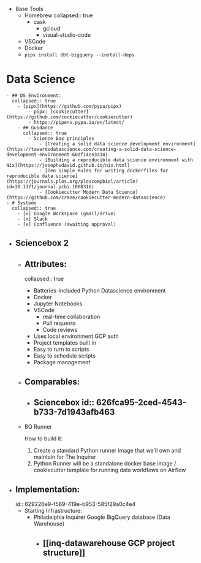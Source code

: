 - Base Tools
	- Homebrew
	  collapsed:: true
		- cask
			- gcloud
			- visual-studio-code
	- VSCode
	- Docker
	- `pipx install dbt-bigquery --install-deps`
# Data Science
	- ## DS Environment:
	  collapsed:: true
		- [pipx](https://github.com/pypa/pipx)
			- pipx: [cookiecutter](https://github.com/cookiecutter/cookiecutter)
			- https://pipenv.pypa.io/en/latest/
		- ## Guidance
		  collapsed:: true
			- Science Box principles
				- [Creating a solid data science development environment](https://towardsdatascience.com/creating-a-solid-data-science-development-environment-60df14ce3a34)
				- [Building a reproducible data science environment with Nix](https://josephsdavid.github.io/nix.html)
				- [Ten Simple Rules for writing dockerfiles for reproducible data science](https://journals.plos.org/ploscompbiol/article?id=10.1371/journal.pcbi.1008316)
				- [Cookiecutter Modern Data Science](https://github.com/crmne/cookiecutter-modern-datascience)
	- # Systems
	  collapsed:: true
		- [x] Google Workspace (gmail/drive)
		- [x] Slack
		- [x] Confluence (awaiting approval)
- ## Sciencebox 2
	- ## Attributes:
	  collapsed:: true
		- Batteries-included Python Datascience environment
		- Docker
		- Jupyter Notebooks
		- VSCode
			- real-time collaboration
			- Pull requests
			- Code reviews
		- Uses local environment GCP auth
		- Project templates built in
		- Easy to turn to scripts
		- Easy to schedule scripts
		- Package management
	- ## Comparables:
		- Sciencebox
		  id:: 626fca95-2ced-4543-b733-7d1943afb463
			-
	- BQ Runner
	  
	  
	  
	  How to build it:
	  1. Create a standard Python runner image that we'll own and maintain for The Inquirer
	  	1. Python Runner will be a standalone docker base image / cookiecutter template for running data workflows on Airflow
- ## Implementation:
  id:: 629226e9-f589-419e-b953-585f29a0c4e4
	- Starting Infrastructure:
		- Philadelphia Inquirer Google BigQuery database (Data Warehouse)
			- [[inq-datawarehouse GCP project structure]]
				-